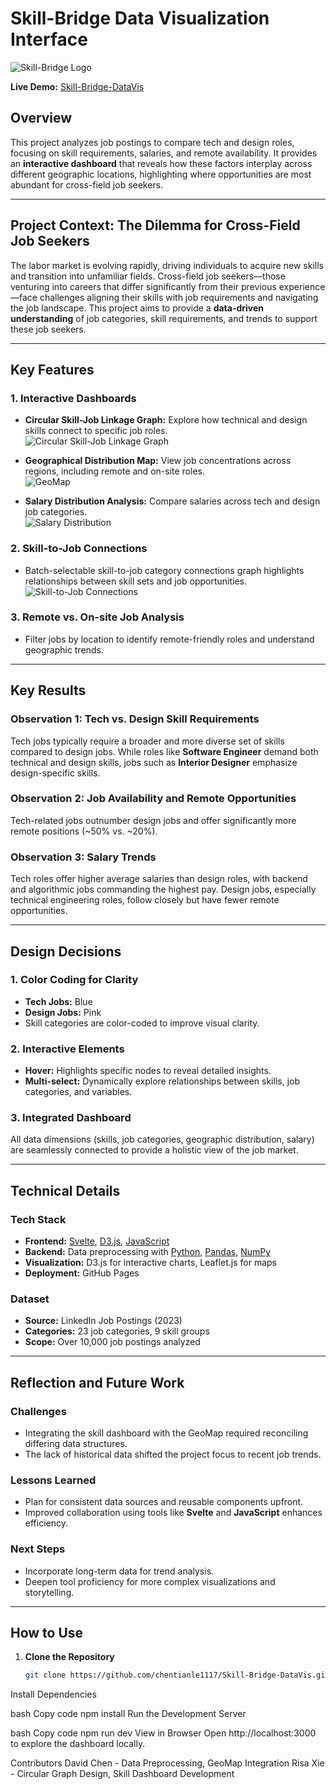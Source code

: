 # Skill-Bridge Data Visualization Interface

![Skill-Bridge Logo](path-to-logo-image)  

**Live Demo:** [Skill-Bridge-DataVis](https://chentianle1117.github.io/Skill-Bridge-DataVis/)

## Overview

This project analyzes job postings to compare tech and design roles, focusing on skill requirements, salaries, and remote availability. It provides an **interactive dashboard** that reveals how these factors interplay across different geographic locations, highlighting where opportunities are most abundant for cross-field job seekers.

---

## Project Context: The Dilemma for Cross-Field Job Seekers

The labor market is evolving rapidly, driving individuals to acquire new skills and transition into unfamiliar fields. Cross-field job seekers—those venturing into careers that differ significantly from their previous experience—face challenges aligning their skills with job requirements and navigating the job landscape. This project aims to provide a **data-driven understanding** of job categories, skill requirements, and trends to support these job seekers.

---

## Key Features

### 1. **Interactive Dashboards**
- **Circular Skill-Job Linkage Graph:** Explore how technical and design skills connect to specific job roles.  
  ![Circular Skill-Job Linkage Graph](path-to-circular-graph-image)

- **Geographical Distribution Map:** View job concentrations across regions, including remote and on-site roles.  
  ![GeoMap](path-to-geomap-image)

- **Salary Distribution Analysis:** Compare salaries across tech and design job categories.  
  ![Salary Distribution](path-to-salary-distribution-image)

### 2. **Skill-to-Job Connections**
- Batch-selectable skill-to-job category connections graph highlights relationships between skill sets and job opportunities.  
  ![Skill-to-Job Connections](path-to-skill-job-graph-image)

### 3. **Remote vs. On-site Job Analysis**
- Filter jobs by location to identify remote-friendly roles and understand geographic trends.

---

## Key Results

### Observation 1: Tech vs. Design Skill Requirements
Tech jobs typically require a broader and more diverse set of skills compared to design jobs. While roles like **Software Engineer** demand both technical and design skills, jobs such as **Interior Designer** emphasize design-specific skills.

### Observation 2: Job Availability and Remote Opportunities
Tech-related jobs outnumber design jobs and offer significantly more remote positions (~50% vs. ~20%).

### Observation 3: Salary Trends
Tech roles offer higher average salaries than design roles, with backend and algorithmic jobs commanding the highest pay. Design jobs, especially technical engineering roles, follow closely but have fewer remote opportunities.

---

## Design Decisions

### 1. **Color Coding for Clarity**
- **Tech Jobs:** Blue  
- **Design Jobs:** Pink  
- Skill categories are color-coded to improve visual clarity.

### 2. **Interactive Elements**
- **Hover:** Highlights specific nodes to reveal detailed insights.  
- **Multi-select:** Dynamically explore relationships between skills, job categories, and variables.

### 3. **Integrated Dashboard**
All data dimensions (skills, job categories, geographic distribution, salary) are seamlessly connected to provide a holistic view of the job market.

---

## Technical Details

### Tech Stack
- **Frontend:** [Svelte](https://svelte.dev/), [D3.js](https://d3js.org/), [JavaScript](https://www.javascript.com/)
- **Backend:** Data preprocessing with [Python](https://www.python.org/), [Pandas](https://pandas.pydata.org/), [NumPy](https://numpy.org/)
- **Visualization:** D3.js for interactive charts, Leaflet.js for maps
- **Deployment:** GitHub Pages

### Dataset
- **Source:** LinkedIn Job Postings (2023)  
- **Categories:** 23 job categories, 9 skill groups  
- **Scope:** Over 10,000 job postings analyzed

---

## Reflection and Future Work

### Challenges
- Integrating the skill dashboard with the GeoMap required reconciling differing data structures.  
- The lack of historical data shifted the project focus to recent job trends.

### Lessons Learned
- Plan for consistent data sources and reusable components upfront.  
- Improved collaboration using tools like **Svelte** and **JavaScript** enhances efficiency.

### Next Steps
- Incorporate long-term data for trend analysis.  
- Deepen tool proficiency for more complex visualizations and storytelling.

---

## How to Use

1. **Clone the Repository**
   ```bash
   git clone https://github.com/chentianle1117/Skill-Bridge-DataVis.git
Install Dependencies

bash
Copy code
npm install
Run the Development Server

bash
Copy code
npm run dev
View in Browser Open http://localhost:3000 to explore the dashboard locally.

Contributors
David Chen - Data Preprocessing, GeoMap Integration
Risa Xie - Circular Graph Design, Skill Dashboard Development

